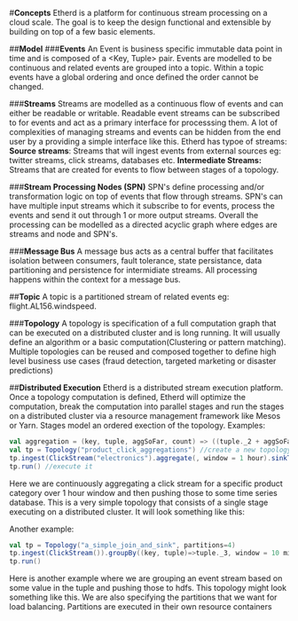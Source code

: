 #**Concepts**
Etherd is a platform for continuous stream processing on a cloud scale. The goal is to keep the design functional
and extensible by building on top of a few basic elements. 

##**Model**
###**Events**
An Event is business specific immutable data point in time and is composed of a <Key, Tuple> pair. Events are modelled to be continuous and related events are grouped into a topic. Within a topic events have a global ordering and once defined the order cannot be changed.

###**Streams**
Streams are modelled as a continuous flow of events and can either be readable or writable. Readable event streams can be subscribed to for events and act as a primary interface for processsing them. A lot of complexities of managing streams and events can be hidden from the end user by a providing a simple interface like this. 
Etherd has typoe of streams:
**Source streams**: Streams that will ingest events from external sources eg: twitter streams, click streams, databases etc. 
**Intermediate Streams:** Streams that are created for events to flow between stages of a topology. 

###**Stream Processing Nodes (SPN)**
SPN's define processing and/or transformation logic on top of events that flow through streams. SPN's can have multiple input streams which it subscribe to for events, process the events and send it out through 1 or more output streams. Overall the processing can be modelled as a directed acyclic graph where edges are streams and node and SPN's.

###**Message Bus**
A message bus acts as a central buffer that facilitates isolation between consumers, fault tolerance, state persistance, data partitioning and persistence for intermidiate streams. All processing happens within the context for a message bus.

##**Topic**
A topic is a partitioned stream of related events eg: flight.AL156.windspeed.

###**Topology**
A topology is specification of a full computation graph that can be executed on a distributed cluster and is long running. It will usually define an algorithm or a basic computation(Clustering or pattern matching). Multiple topologies can be reused and composed together to define high level business use cases (fraud detection, targeted marketing or disaster predictions)

##**Distributed Execution**
Etherd is a distributed stream execution platform. Once a topology computation is defined, Etherd will optimize the computation, break the computation into parallel stages and run the stages on a distributed cluster via a resource management framework like Mesos or Yarn. Stages model an ordered exection of the topology. Examples:

``` scala
val aggregation = (key, tuple, aggSoFar, count) => ((tuple._2 + aggSoFar)/count) //define an aggregation function
val tp = Topology("product_click_aggregations") //create a new topology
tp.ingest(ClickStream("electronics").aggregate(, window = 1 hour).sinkTsdb() // define the computation graph
tp.run() //execute it
```
Here we are continuously aggregating a click stream for a specific product category over 1 hour window and then pushing those to some time series database. This is a very simple topology that consists of a single stage executing on a distributed cluster. It will look something like this:

Another example:
``` scala
val tp = Topology("a_simple_join_and_sink", partitions=4)
tp.ingest(ClickStream()).groupBy((key, tuple)=>tuple._3, window = 10 minutes).sinkHdfs()
tp.run()
```
Here is another example where we are grouping an event stream based on some value in the tuple and pushing those to hdfs. This topology might look something like this. We are also specifying the partitions that we want for load balancing. Partitions are executed in their own resource containers 

